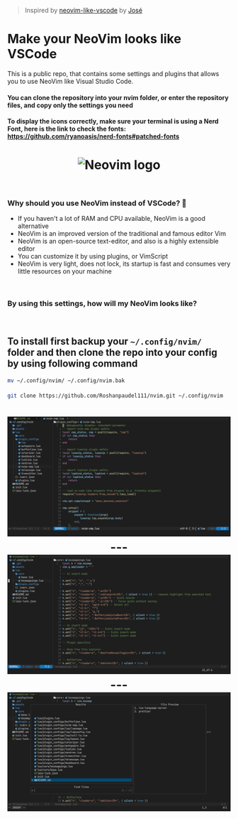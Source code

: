 > Inspired by [neovim-like-vscode](https://github.com/josethz00/neovim-like-vscode) by [José](https://github.com/josethz00)

# Make your NeoVim looks like VSCode

This is a public repo, that contains some settings and plugins that allows you to use NeoVim like Visual Studio Code.

#### You can clone the repository into your nvim folder, or enter the repository files, and copy only the settings you need

#### To display the icons correctly, make sure your terminal is using a Nerd Font, here is the link to check the fonts: https://github.com/ryanoasis/nerd-fonts#patched-fonts

<h1 align='center'>
  <img src='https://res.cloudinary.com/practicaldev/image/fetch/s--Od4gK0Wl--/c_imagga_scale,f_auto,fl_progressive,h_900,q_auto,w_1600/https://dev-to-uploads.s3.amazonaws.com/i/xl7ejjiohf36b31frr8a.png' alt='Neovim logo' />
</h1>
<br />
<h3> Why should you use NeoVim instead of VSCode? 🤔 </h3>
<ul>
  <li>If you haven't a lot of RAM and CPU available, NeoVim is a good alternative</li>
  <li>NeoVim is an improved version of the traditional and famous editor Vim</li>
  <li>NeoVim is an open-source text-editor, and also is a highly extensible editor</li>
  <li>You can customize it by using plugins, or VimScript</li>
  <li>NeoVim is very light, does not lock, its startup is fast and consumes very little resources on your machine</li>
</ul>
<br />
<h3>By using this settings, how will my NeoVim looks like?</h3>
<br />

## To install first backup your `~/.config/nvim/` folder and then clone the repo into your config by using following command

```sh
mv ~/.config/nvim/ ~/.config/nvim.bak

git clone https://github.com/Roshanpaudel111/nvim.git ~/.config/nvim
```

<h1 align='center'>
  <img src='./assets/pic1.png' alt='NeoVim VSCode'/>
  ---
  <img src='./assets/pic2.png' alt='NeoVim VSCode'/>
  ---
  <img src='./assets/pic3.png' alt='NeoVim VSCode'/>
</h1>
